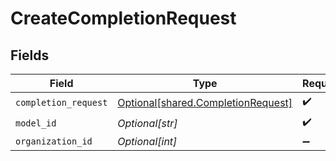 # CreateCompletionRequest


## Fields

| Field                                                                              | Type                                                                               | Required                                                                           | Description                                                                        |
| ---------------------------------------------------------------------------------- | ---------------------------------------------------------------------------------- | ---------------------------------------------------------------------------------- | ---------------------------------------------------------------------------------- |
| `completion_request`                                                               | [Optional[shared.CompletionRequest]](undefined/models/shared/completionrequest.md) | :heavy_check_mark:                                                                 | N/A                                                                                |
| `model_id`                                                                         | *Optional[str]*                                                                    | :heavy_check_mark:                                                                 | N/A                                                                                |
| `organization_id`                                                                  | *Optional[int]*                                                                    | :heavy_minus_sign:                                                                 | N/A                                                                                |